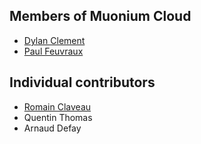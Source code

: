 Members of Muonium Cloud
----------------------------------

- [Dylan Clement](https://github.com/hitoshi54)
- [Paul Feuvraux](https://github.com/Super-Baleine)

Individual contributors
-----------------------------

- [Romain Claveau](https://github.com/Ne0blast)
- Quentin Thomas
- Arnaud Defay